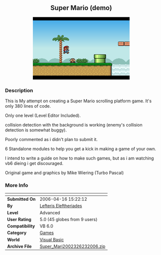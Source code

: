 ﻿<div align="center">

## Super Mario \(demo\)

<img src="PIC200662310121184.jpg">
</div>

### Description

This is My attempt on creating a Super Mario scrolling platform game. It's only 380 lines of code.

Only one level (Level Editor Included).

collision detection with the background is working (enemy's collision detection is somewhat buggy).

Poorly commented as i didn't plan to submit it.

6 Standalone modules to help you get a kick in making a game of your own.

I intend to write a guide on how to make such games, but as i am watching vb6 dieing i get discouraged.

Original game and graphics by Mike Wiering (Turbo Pascal)
 
### More Info
 


<span>             |<span>
---                |---
**Submitted On**   |2006-04-16 15:22:12
**By**             |[Lefteris Eleftheriades](https://github.com/Planet-Source-Code/PSCIndex/blob/master/ByAuthor/lefteris-eleftheriades.md)
**Level**          |Advanced
**User Rating**    |5.0 (45 globes from 9 users)
**Compatibility**  |VB 6\.0
**Category**       |[Games](https://github.com/Planet-Source-Code/PSCIndex/blob/master/ByCategory/games__1-38.md)
**World**          |[Visual Basic](https://github.com/Planet-Source-Code/PSCIndex/blob/master/ByWorld/visual-basic.md)
**Archive File**   |[Super\_Mari2002326232006\.zip](https://github.com/Planet-Source-Code/lefteris-eleftheriades-super-mario-demo__1-65748/archive/master.zip)








